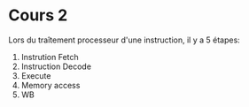 # Cours 2

Lors du traîtement processeur d'une instruction, il y a 5 étapes:

1. Instrution Fetch
2. Instruction Decode
3. Execute
4. Memory access
5. WB


